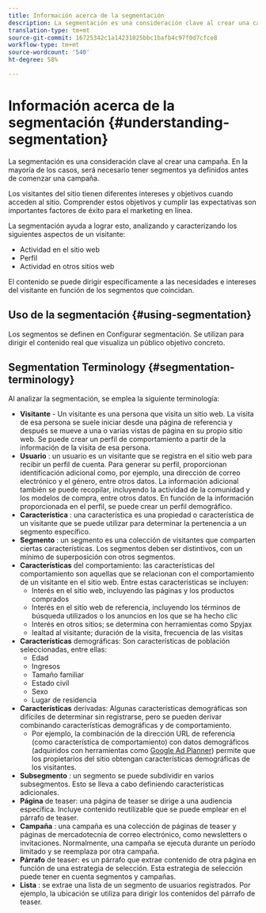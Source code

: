 ```yaml
---
title: Información acerca de la segmentación
description: La segmentación es una consideración clave al crear una campaña
translation-type: tm+mt
source-git-commit: 16725342c1a14231025bbc1bafb4c97f0d7cfce8
workflow-type: tm+mt
source-wordcount: '540'
ht-degree: 58%

---
```



# Información acerca de la segmentación {#understanding-segmentation}

La segmentación es una consideración clave al crear una campaña. En la mayoría de los casos, será necesario tener segmentos ya definidos antes de comenzar una campaña.

Los visitantes del sitio tienen diferentes intereses y objetivos cuando acceden al sitio. Comprender estos objetivos y cumplir las expectativas son importantes factores de éxito para el marketing en línea.

La segmentación ayuda a lograr esto, analizando y caracterizando los siguientes aspectos de un visitante:

* Actividad en el sitio web
* Perfil
* Actividad en otros sitios web

El contenido se puede dirigir específicamente a las necesidades e intereses del visitante en función de los segmentos que coincidan.

## Uso de la segmentación {#using-segmentation}

Los segmentos se definen en Configurar segmentación. Se utilizan para dirigir el contenido real que visualiza un público objetivo concreto.<!--Segments are defined in [Configuring Segmentation](/help/sites-administering/campaign-segmentation.md). They are used to steer the actual content seen by a specific target audience.-->

## Segmentation Terminology {#segmentation-terminology}

Al analizar la segmentación, se emplea la siguiente terminología:

* **Visitante** - Un visitante es una persona que visita un sitio web. La visita de esa persona se suele iniciar desde una página de referencia y después se mueve a una o varias vistas de página en su propio sitio web. Se puede crear un perfil de comportamiento a partir de la información de la visita de esa persona.
* **Usuario** : un usuario es un visitante que se registra en el sitio web para recibir un perfil de cuenta. Para generar su perfil, proporcionan identificación adicional como, por ejemplo, una dirección de correo electrónico y el género, entre otros datos. La información adicional también se puede recopilar, incluyendo la actividad de la comunidad y los modelos de compra, entre otros datos. En función de la información proporcionada en el perfil, se puede crear un perfil demográfico.
* **Característica** : una característica es una propiedad o característica de un visitante que se puede utilizar para determinar la pertenencia a un segmento específico.
* **Segmento** : un segmento es una colección de visitantes que comparten ciertas características. Los segmentos deben ser distintivos, con un mínimo de superposición con otros segmentos.
* **Características** del comportamiento: las características del comportamiento son aquellas que se relacionan con el comportamiento de un visitante en el sitio web. Entre estas características se incluyen:
   * Interés en el sitio web, incluyendo las páginas y los productos comprados
   * Interés en el sitio web de referencia, incluyendo los términos de búsqueda utilizados o los anuncios en los que se ha hecho clic
   * Interés en otros sitios; se determina con herramientas como Spyjax
   * lealtad al visitante; duración de la visita, frecuencia de las visitas
* **Características** demográficas: Son características de población seleccionadas, entre ellas:
   * Edad
   * Ingresos
   * Tamaño familiar
   * Estado civil
   * Sexo
   * Lugar de residencia
* **Características** derivadas: Algunas características demográficas son difíciles de determinar sin registrarse, pero se pueden derivar combinando características demográficas y de comportamiento.
   * Por ejemplo, la combinación de la dirección URL de referencia (como característica de comportamiento) con datos demográficos (adquiridos con herramientas como [Google Ad Planner](https://www.google.com/adplanner/)) permite que los propietarios del sitio obtengan características demográficas de los visitantes.
* **Subsegmento** : un segmento se puede subdividir en varios subsegmentos. Esto se lleva a cabo definiendo características adicionales.
* **Página** de teaser: una página de teaser se dirige a una audiencia específica. Incluye contenido reutilizable que se puede emplear en el párrafo de teaser.
* **Campaña** : una campaña es una colección de páginas de teaser y páginas de mercadotecnia de correo electrónico, como newsletters o invitaciones. Normalmente, una campaña se ejecuta durante un período limitado y se reemplaza por otra campaña.
* **Párrafo** de teaser: es un párrafo que extrae contenido de otra página en función de una estrategia de selección. Esta estrategia de selección puede tener en cuenta segmentos y campañas.
* **Lista** : se extrae una lista de un segmento de usuarios registrados. Por ejemplo, la ubicación se utiliza para dirigir los contenidos del párrafo de teaser.

